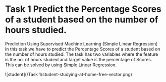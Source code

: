 
# Task 1 Predict the Percentage Scores of a student based on the number of hours studied.

 Prediction Using Supervised Machine Learning (Simple Linear Regression) In this task we have to predict the Percentage Scores of a student based on the number of hours studied. The task has two variables where the feature is the no. of hours studied and target value is the percentage of Scores. This can be solved by using Simple Linear Regression.


![student](/Task 1/student-studying-at-home-free-vector.png)
